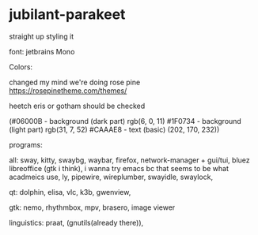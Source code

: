 # jubilant-parakeet
straight up styling it

font: jetbrains Mono

Colors:

changed my mind we're doing rose pine
https://rosepinetheme.com/themes/

heetch eris or gotham should be checked

(#06000B - background (dark part) rgb(6, 0, 11)
#1F0734 - background (light part) rgb(31, 7, 52)
#CAAAE8 - text (basic) (202, 170, 232))

programs:
 
  all:
  sway,
  kitty,
  swaybg,
  waybar,
  firefox,
  network-manager + gui/tui,
  bluez
  libreoffice (gtk i think),
  i wanna try emacs bc that seems to be what acadmeics use,
  ly,
  pipewire,
  wireplumber,
  swayidle,
  swaylock,
  

  qt:
  dolphin,
  elisa,
  vlc,
  k3b,
  gwenview,

  gtk:
  nemo,
  rhythmbox,
  mpv,
  brasero,
  image viewer

  linguistics:
  praat,
  (gnutils(already there)),
  
  
  
